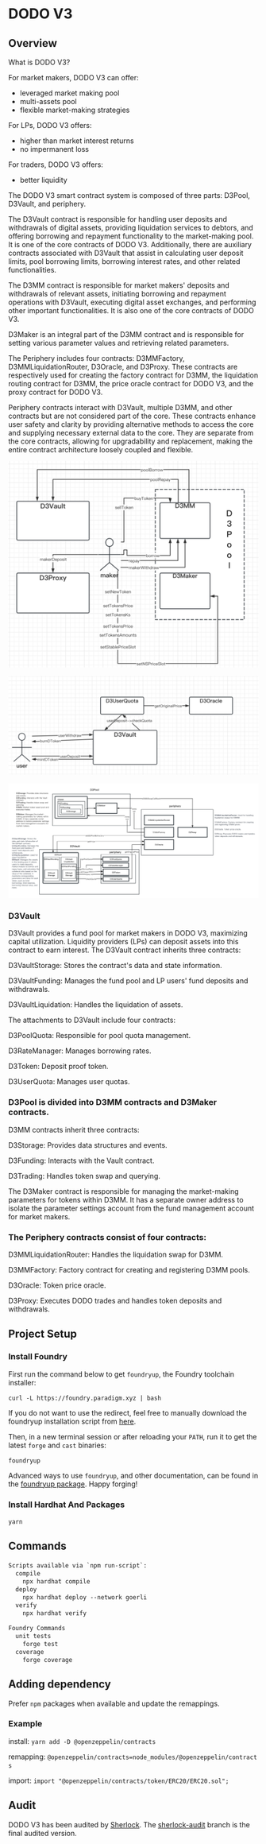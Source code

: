 # DODO V3

## Overview

What is DODO V3?

For market makers, DODO V3 can offer:

- leveraged market making pool
- multi-assets pool
- flexible market-making strategies

For LPs, DODO V3 offers:

- higher than market interest returns
- no impermanent loss

For traders, DODO V3 offers:

- better liquidity

The DODO V3 smart contract system is composed of three parts: D3Pool, D3Vault, and periphery.

The D3Vault contract is responsible for handling user deposits and withdrawals of digital assets, providing liquidation services to debtors, and offering borrowing and repayment functionality to the market-making pool. It is one of the core contracts of DODO V3. Additionally, there are auxiliary contracts associated with D3Vault that assist in calculating user deposit limits, pool borrowing limits, borrowing interest rates, and other related functionalities.

The D3MM contract is responsible for market makers' deposits and withdrawals of relevant assets, initiating borrowing and repayment operations with D3Vault, executing digital asset exchanges, and performing other important functionalities. It is also one of the core contracts of DODO V3.

D3Maker is an integral part of the D3MM contract and is responsible for setting various parameter values and retrieving related parameters.

The Periphery includes four contracts: D3MMFactory, D3MMLiquidationRouter, D3Oracle, and D3Proxy. These contracts are respectively used for creating the factory contract for D3MM, the liquidation routing contract for D3MM, the price oracle contract for DODO V3, and the proxy contract for DODO V3.

Periphery contracts interact with D3Vault, multiple D3MM, and other contracts but are not considered part of the core. These contracts enhance user safety and clarity by providing alternative methods to access the core and supplying necessary external data to the core. They are separate from the core contracts, allowing for upgradability and replacement, making the entire contract architecture loosely coupled and flexible.

![Untitled](DODOV3Image/Untitled.png)

![Untitled](DODOV3Image/Untitled1.png)

![Untitled](DODOV3Image/Untitled2.jpg)

### D3Vault

D3Vault provides a fund pool for market makers in DODO V3, maximizing capital utilization. Liquidity providers (LPs) can deposit assets into this contract to earn interest. The D3Vault contract inherits three contracts:

D3VaultStorage: Stores the contract's data and state information.

D3VaultFunding: Manages the fund pool and LP users' fund deposits and withdrawals.

D3VaultLiquidation: Handles the liquidation of assets.

The attachments to D3Vault include four contracts:

D3PoolQuota: Responsible for pool quota management.

D3RateManager: Manages borrowing rates.

D3Token: Deposit proof token.

D3UserQuota: Manages user quotas.

### D3Pool is divided into D3MM contracts and D3Maker contracts.

D3MM contracts inherit three contracts:

D3Storage: Provides data structures and events.

D3Funding: Interacts with the Vault contract.

D3Trading: Handles token swap and querying.

The D3Maker contract is responsible for managing the market-making parameters for tokens within D3MM. It has a separate owner address to isolate the parameter settings account from the fund management account for market makers.

### The Periphery contracts consist of four contracts:

D3MMLiquidationRouter: Handles the liquidation swap for D3MM.

D3MMFactory: Factory contract for creating and registering D3MM pools.

D3Oracle: Token price oracle.

D3Proxy: Executes DODO trades and handles token deposits and withdrawals.

## Project Setup

### Install Foundry

First run the command below to get `foundryup`, the Foundry toolchain installer:

```
curl -L https://foundry.paradigm.xyz | bash

```

If you do not want to use the redirect, feel free to manually download the foundryup installation script from [here](https://raw.githubusercontent.com/gakonst/foundry/master/foundryup/install).

Then, in a new terminal session or after reloading your `PATH`, run it to get the latest `forge` and `cast` binaries:

```
foundryup

```

Advanced ways to use `foundryup`, and other documentation, can be found in the [foundryup package](https://file+.vscode-resource.vscode-cdn.net/Users/zuocong/Documents/code/dodoContracts/new-dodo-v3/foundryup/README.md). Happy forging!

### Install Hardhat And Packages

```
yarn

```

## Commands

```
Scripts available via `npm run-script`:
  compile
    npx hardhat compile
  deploy
    npx hardhat deploy --network goerli
  verify
    npx hardhat verify

```

```
Foundry Commands
  unit tests
    forge test
  coverage
    forge coverage

```

## Adding dependency

Prefer `npm` packages when available and update the remappings.

### Example

install: `yarn add -D @openzeppelin/contracts`

remapping: `@openzeppelin/contracts=node_modules/@openzeppelin/contracts`

import: `import "@openzeppelin/contracts/token/ERC20/ERC20.sol";`

## Audit
DODO V3 has been audited by [Sherlock](https://audits.sherlock.xyz/contests/89). The [sherlock-audit](https://github.com/DODOEX/dodo-v3/tree/sherlock-audit) branch is the final audited version.
